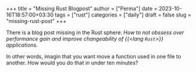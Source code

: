 +++
title = "Missing Rust Blogpost"
author = ["Perma"]
date = 2023-10-16T18:57:00+03:30
tags = ["rust"]
categories = ["daily"]
draft = false
slug = "missing-rust-post"
+++

There is a blog post missing in the Rust sphere:
_How to not obssess over performance gain and improve changeability of {{<lang `Rust`>}} applications._

In other words, imagin that you want move a function used in one file to another.
How would you do that in under ten minutes?
